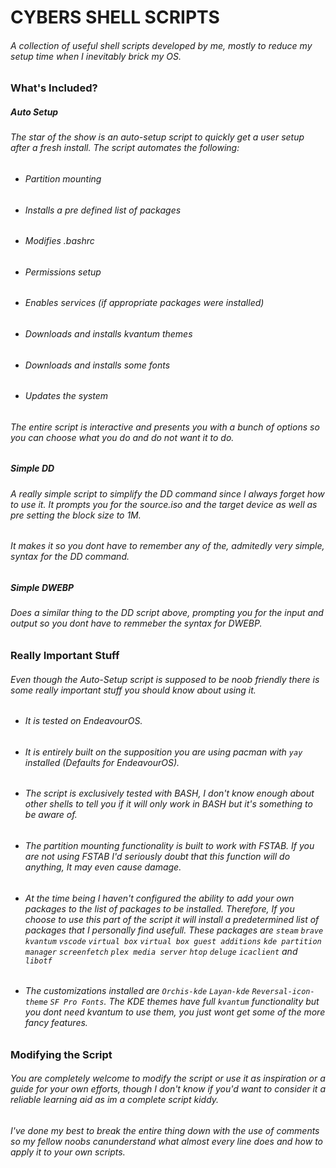 # CYBERS SHELL SCRIPTS

###### A collection of useful shell scripts developed by me, mostly to reduce my setup time when I inevitably brick my OS.

### What's Included?

##### Auto Setup

###### The star of the show is an auto-setup script to quickly get a user setup after a fresh install. The script automates the following:

- ###### Partition mounting
- ###### Installs a pre defined list of packages
- ###### Modifies .bashrc
- ###### Permissions setup
- ###### Enables services (if appropriate packages were installed)
- ###### Downloads and installs kvantum themes
- ###### Downloads and installs some fonts
- ###### Updates the system

###### The entire script is interactive and presents you with a bunch of options so you can choose what you do and do not want it to do.

##### Simple DD

###### A really simple script to simplify the DD command since I always forget how to use it. It prompts you for the source.iso and the target device as well as pre setting the block size to 1M. 

###### It makes it so you dont have to remember any of the, admitedly very simple, syntax for the DD command.

##### Simple DWEBP

###### Does a similar thing to the DD script above, prompting you for the input and output so you dont have to remmeber the syntax for DWEBP.

### Really Important Stuff

###### Even though the Auto-Setup script is supposed to be noob friendly there is some really important stuff you should know about using it.

- ###### It is tested on EndeavourOS.
- ###### It is entirely built on the supposition you are using pacman with `yay` installed (Defaults for EndeavourOS).
- ###### The script is exclusively tested with BASH, I don't know enough about other shells to tell you if it will only work in BASH but it's something to be aware of.
- ###### The partition mounting functionality is built to work with FSTAB. If you are not using FSTAB I'd seriously doubt that this function will do anything, It may even cause damage.
- ###### At the time being I haven't configured the ability to add your own packages to the list of packages to be installed. Therefore, If you choose to use this part of the script it will install a predetermined list of packages that I personally find usefull. These packages are `steam` `brave` `kvantum` `vscode` `virtual box` `virtual box guest additions` `kde partition manager` `screenfetch` `plex media server` `htop` `deluge` `icaclient` and `libotf`
- ###### The customizations installed are `Orchis-kde` `Layan-kde` `Reversal-icon-theme` `SF Pro Fonts`. The KDE themes have full `kvantum` functionality but you dont need kvantum to use them, you just wont get some of the more fancy features.

### Modifying the Script

###### You are completely welcome to modify the script or use it as inspiration or a guide for your own efforts, though I don't know if you'd want to consider it a reliable learning aid as im a complete script kiddy.

###### I've done my best to break the entire thing down with the use of comments so my fellow noobs canunderstand what almost every line does and how to apply it to your own scripts.

